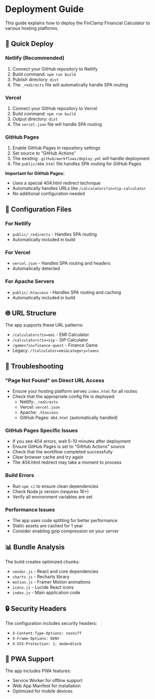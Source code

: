 # Deployment Guide

This guide explains how to deploy the FinClamp Financial Calculator to various hosting platforms.

## 🚀 Quick Deploy

### Netlify (Recommended)

1. Connect your GitHub repository to Netlify
2. Build command: `npm run build`
3. Publish directory: `dist`
4. The `_redirects` file will automatically handle SPA routing

### Vercel

1. Connect your GitHub repository to Vercel
2. Build command: `npm run build`
3. Output directory: `dist`
4. The `vercel.json` file will handle SPA routing

### GitHub Pages

1. Enable GitHub Pages in repository settings
2. Set source to "GitHub Actions"
3. The existing `.github/workflows/deploy.yml` will handle deployment
4. The `public/404.html` file handles SPA routing for GitHub Pages

**Important for GitHub Pages:**

- Uses a special 404.html redirect technique
- Automatically handles URLs like `/calculators?in=tip-calculator`
- No additional configuration needed

## 🔧 Configuration Files

### For Netlify

- `public/_redirects` - Handles SPA routing
- Automatically included in build

### For Vercel

- `vercel.json` - Handles SPA routing and headers
- Automatically detected

### For Apache Servers

- `public/.htaccess` - Handles SPA routing and caching
- Automatically included in build

## 🌐 URL Structure

The app supports these URL patterns:

- `/calculators?in=emi` - EMI Calculator
- `/calculators?in=sip` - SIP Calculator
- `/games?in=finance-quest` - Finance Game
- Legacy: `/?calculator=emi&category=loans`

## 🐛 Troubleshooting

### "Page Not Found" on Direct URL Access

- Ensure your hosting platform serves `index.html` for all routes
- Check that the appropriate config file is deployed:
  - Netlify: `_redirects`
  - Vercel: `vercel.json`
  - Apache: `.htaccess`
  - GitHub Pages: `404.html` (automatically handled)

### GitHub Pages Specific Issues

- If you see 404 errors, wait 5-10 minutes after deployment
- Ensure GitHub Pages is set to "GitHub Actions" source
- Check that the workflow completed successfully
- Clear browser cache and try again
- The 404.html redirect may take a moment to process

### Build Errors

- Run `npm ci` to ensure clean dependencies
- Check Node.js version (requires 16+)
- Verify all environment variables are set

### Performance Issues

- The app uses code splitting for better performance
- Static assets are cached for 1 year
- Consider enabling gzip compression on your server

## 📊 Bundle Analysis

The build creates optimized chunks:

- `vendor.js` - React and core dependencies
- `charts.js` - Recharts library
- `motion.js` - Framer Motion animations
- `icons.js` - Lucide React icons
- `index.js` - Main application code

## 🔒 Security Headers

The configuration includes security headers:

- `X-Content-Type-Options: nosniff`
- `X-Frame-Options: DENY`
- `X-XSS-Protection: 1; mode=block`

## 📱 PWA Support

The app includes PWA features:

- Service Worker for offline support
- Web App Manifest for installation
- Optimized for mobile devices
